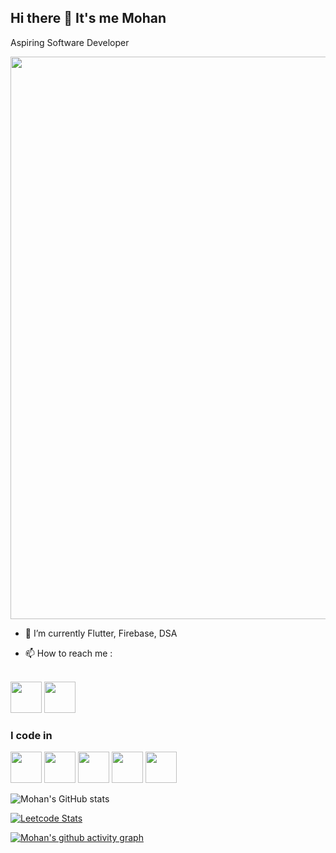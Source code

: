 
## Hi there 👋 It's me Mohan

  

Aspiring Software Developer

<img src="https://github.com/Anmol-Baranwal/Cool-GIFs-For-GitHub/assets/74038190/72903324-cf57-4e90-80a6-ed3c9734e0ed" width="900">

  

- 🌱 I’m currently Flutter, Firebase, DSA

- 📫 How to reach me :

<br />[<img src="https://skillicons.dev/icons?i=linkedin&theme=light" width="50" height="50">](https://www.linkedin.com/in/-mohanraj/) [<img src="https://skillicons.dev/icons?i=instagram&theme=light" width="50" height="50">](https://www.instagram.com/mj_devil_1805/#)
  

### I code in

  
<img height="50" width="50" src="https://skillicons.dev/icons?i=html&theme=light"/> <img height="50" width="50" src="https://skillicons.dev/icons?i=css&theme=light"/> <img height="50" width="50" src="https://skillicons.dev/icons?i=javascript&theme=light"/> <img  height="50"  width="50"  src="https://skillicons.dev/icons?i=mysql&theme=light"/> <img height="50" width="50" src="https://skillicons.dev/icons?i=java&theme=light">
  

![Mohan's GitHub stats](https://github-readme-stats.vercel.app/api?username=mohanraj-d&theme=dark&show_icons=true&&hide=issues,contribs)

  

[![Leetcode Stats](https://leetcard.jacoblin.cool/Mohan-raj?ext=contest&theme=dark)](https://leetcode.com/Mohan-raj)

  

[![Mohan's github activity graph](https://github-readme-activity-graph.vercel.app/graph?username=mohanraj-d&bg_color=000000&color=ffffff&line=51f565&point=ffffff&area=true&hide_border=true)](https://github.com/ashutosh00710/github-readme-activity-graph)
